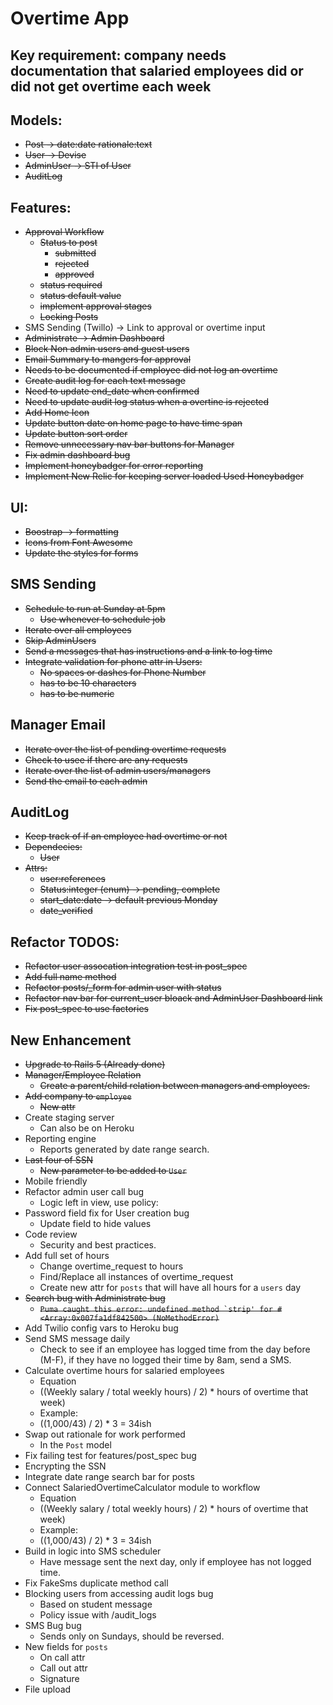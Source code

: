 # Overtime App

## Key requirement: company needs documentation that salaried employees did or did not get overtime each week

## Models:
- ~~Post -> date:date rationale:text~~
- ~~User -> Devise~~
- ~~AdminUser -> STI of User~~
- ~~AuditLog~~

## Features:
- ~~Approval Workflow~~
  - ~~Status to post~~
     - ~~submitted~~
     - ~~rejected~~
     - ~~approved~~
  - ~~status required~~
  - ~~status default value~~
  - ~~implement approval stages~~
  - ~~Locking Posts~~
- SMS Sending (Twillo) -> Link to approval or overtime input
- ~~Administrate -> Admin Dashboard~~
- ~~Block Non admin users and guest users~~
- ~~Email Summary to mangers for approval~~
- ~~Needs to be documented if employee did not log an overtime~~
- ~~Create audit log for each text message~~
- ~~Need to update end_date when confirmed~~
- ~~Need to update audit log status when a overtine is rejected~~
- ~~Add Home Icon~~
- ~~Update button date on home page to have time span~~
- ~~Update button sort order~~
- ~~Remove unnecessary nav bar buttons for Manager~~
- ~~Fix admin dashboard bug~~
- ~~Implement honeybadger for error reporting~~
- ~~Implement New Relic for keeping server loaded Used Honeybadger~~ 

## UI:
- ~~Boostrap -> formatting~~
- ~~Icons from Font Awesome~~
- ~~Update the styles for forms~~

## SMS Sending
- ~~Schedule to run at Sunday at 5pm~~
  - ~~Use whenever to schedule job~~
- ~~Iterate over all employees~~
- ~~Skip AdminUsers~~
- ~~Send a messages that has instructions and a link to log time~~
- ~~Integrate validation for phone attr in Users:~~
  - ~~No spaces or dashes for Phone Number~~
  - ~~has to be 10 characters~~
  - ~~has to be numeric~~

## Manager Email
- ~~Iterate over the list of pending overtime requests~~
- ~~Check to usee if there are any requests~~
- ~~Iterate over the list of admin users/managers~~
- ~~Send the email to each admin~~

## AuditLog
- ~~Keep track of if an employee had overtime or not~~
- ~~Dependecies:~~
  - ~~User~~
- ~~Attrs:~~
  - ~~user:references~~
  - ~~Status:integer (enum) -> pending, complete~~
  - ~~start_date:date -> default previous Monday~~
  - ~~date_verified~~
 
## Refactor TODOS:
- ~~Refactor user assocation integration test in post_spec~~
- ~~Add full name method~~
- ~~Refactor posts/_form for admin user with status~~
- ~~Refactor nav bar for current_user bloack and AdminUser Dashboard link~~
- ~~Fix post_spec to use factories~~

## New Enhancement 
- ~~Upgrade to Rails 5 (Already done)~~
- ~~Manager/Employee Relation~~
  - ~~Create a parent/child relation between managers and employees.~~
- ~~Add company to `employee`~~
  - ~~New attr~~
- Create staging server
  - Can also be on Heroku
- Reporting engine
  - Reports generated by date range search.
- ~~Last four of SSN~~
  - ~~New parameter to be added to `User`~~
- Mobile friendly
- Refactor admin user call bug
  - Logic left in view, use policy:
- Password field fix for User creation bug
  - Update field to hide values
- Code review 
  - Security and best practices.
- Add full set of hours
  - Change overtime_request to hours
  - Find/Replace all instances of overtime_request
  - Create new attr for `posts` that will have all hours for a `users` day
- ~~Search bug with Administrate bug~~
  - ~~```Puma caught this error: undefined method `strip' for #<Array:0x007fa1df842500> (NoMethodError)```~~
- Add Twilio config vars to Heroku bug
- Send SMS message daily 
  - Check to see if an employee has logged time from the day before (M-F), if they have no logged their time by 8am, send a SMS.
- Calculate overtime hours for salaried employees 
  - Equation
  - ((Weekly salary / total weekly hours) / 2) * hours of overtime that week)
  - Example:
  - ((1,000/43) / 2) * 3 = 34ish
- Swap out rationale for work performed 
  - In the `Post` model
- Fix failing test for features/post_spec bug
- Encrypting the SSN 
- Integrate date range search bar for posts 
- Connect SalariedOvertimeCalculator module to workflow 
  - Equation
  - ((Weekly salary / total weekly hours) / 2) * hours of overtime that week)
  - Example:
  - ((1,000/43) / 2) * 3 = 34ish
- Build in logic into SMS scheduler 
  - Have message sent the next day, only if employee has not logged time.
- Fix FakeSms duplicate method call
- Blocking users from accessing audit logs bug
  - Based on student message
  - Policy issue with /audit_logs
- SMS Bug bug
  - Sends only on Sundays, should be reversed.
- New fields for `posts` 
  - On call attr
  - Call out attr
  - Signature
- File upload 